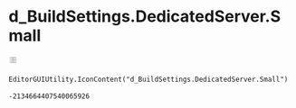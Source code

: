 # d_BuildSettings.DedicatedServer.Small
![](/img/d_BuildSettings.DedicatedServer.Small.png)

``` CSharp
EditorGUIUtility.IconContent("d_BuildSettings.DedicatedServer.Small")
```
```
-2134664407540065926
```
